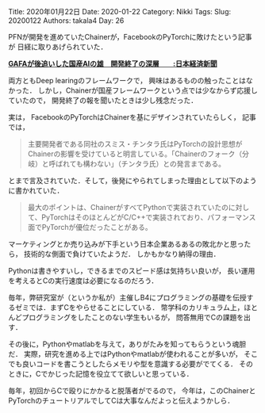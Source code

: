 ﻿Title: 2020年01月22日
Date: 2020-01-22
Category: Nikki
Tags: 
Slug: 20200122
Authors: takala4
Day: 26



PFNが開発を進めていたChainerが，FacebookのPyTorchに敗けたという記事が
日経に取りあげられていた．


**[GAFAが後追いした国産AIの雄　開発終了の深層　　:日本経済新聞](https://www.nikkei.com/article/DGXMZO53727670U9A221C1000000/)**


両方ともDeep learingのフレームワークで，
興味はあるものの触ったことはなかった．
しかし，Chainerが国産フレームワークという点では少なからず応援していたので，
開発終了の報を聞いたときは少し残念だった．

実は，
FacebookのPyTorchはChainerを基にデザインされていたらしく，
記事では，

>主要開発者である同社のスミス・チンタラ氏はPyTorchの設計思想がChainerの影響を受けていると明言している。「Chainerのフォーク（分岐）と呼ばれても構わない」（チンタラ氏）との発言まである。

とまで言及されていた．そして，後発にやられてしまった理由として以下のように書かれていた．

>最大のポイントは、ChainerがすべてPythonで実装されていたのに対して、PyTorchはそのほとんどがC/C++で実装されており、パフォーマンス面でPyTorchが優位だったことがある。


マーケティングとか売り込みが下手という日本企業あるあるの敗北かと思ったら，
技術的な側面で負けていたようだ．
しかもかなり納得の理由．


Pythonは書きやすいし，できるまでのスピード感は気持ちい良いが，
長い運用を考えるとCの実行速度は必要になるのだろう．


毎年，弊研究室が（というか私が）主催しB4にプログラミングの基礎を伝授するゼミでは．まずCをやらせることにしている．
幣学科のカリキュラム上，ほとんどプログラミングをしたことのない学生もいるが，
問答無用でCの課題を出す．


その後に，Pythonやmatlabを与えて，ありがたみを知ってもらうという魂胆だ．
実際，研究を進める上ではPythonやmatlabが使われることが多いが，
そこでも良いコードを書こうとしたらメモリや型を意識する必要がでてくる．
そのときに，Cでかじった記憶を役立てて欲しいと思っている．


毎年，初回からCで殴りにかかると脱落者がでるので，
今年は，このChainerとPyTorchのチュートリアルでしてCは大事なんだよっと伝えようかしら．